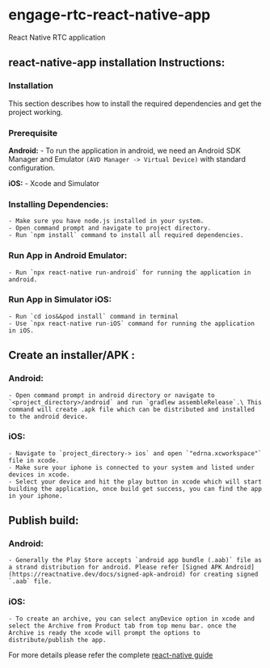 # engage-rtc-react-native-app
React Native RTC application

## react-native-app installation Instructions:
 
### Installation
This section describes how to install the required dependencies and get the project working.

   ### Prerequisite
   **Android:**
	- To run the application in android, we need an Android SDK Manager and Emulator `(AVD Manager -> Virtual Device)` with standard configuration.
	
   **iOS:**
	- Xcode and Simulator

   ### Installing Dependencies:
	- Make sure you have node.js installed in your system.
	- Open command prompt and navigate to project directory.
	- Run `npm install` command to install all required dependencies.
	
   ### Run App in Android Emulator: 
	- Run `npx react-native run-android` for running the application in android. 
	
   ### Run App in Simulator iOS: 
	- Run `cd ios&&pod install` command in terminal
	- Use `npx react-native run-iOS` command for running the application in iOS.
	
## Create an installer/APK :
   ### Android:  
   	- Open command prompt in android directory or navigate to `<project_directory>/android` and run `gradlew assembleRelease`.\ This command will create .apk file which can be distributed and installed to the android device.
		  
   ### iOS:
	- Navigate to `project_directory-> ios` and open `"edrna.xcworkspace"` file in xcode.
	- Make sure your iphone is connected to your system and listed under devices in xcode.
	- Select your device and hit the play button in xcode which will start building the application, once build get success, you can find the app in your iphone.

## Publish build:
   ### Android:
	- Generally the Play Store accepts `android app bundle (.aab)` file as a strand distribution for android. Please refer [Signed APK Android](https://reactnative.dev/docs/signed-apk-android) for creating signed `.aab` file.
		
   ### iOS: 
	- To create an archive, you can select anyDevice option in xcode and select the Archive from Product tab from top menu bar. once the Archive is ready the xcode will prompt the options to distribute/publish the app.	
		
For more details please refer the complete [react-native guide](https://reactnative.dev/docs/getting-started)
